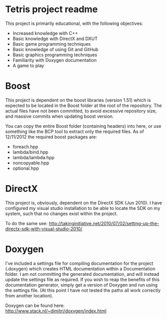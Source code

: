 Tetris project readme
=====================

This project is primarily educational, with the following objectives:
 - Increased knowledge with C++
 - Basic knowledge with DirectX and DXUT
 - Basic game programming techniques
 - Basic knowledge of using Git and GitHub
 - Basic graphics programming techniques
 - Familiarity with Doxygen documentation
 - A game to play

Boost
=====
This project is dependent on the boost libraries (version 1.51) which is expected to be located in
the Boost folder at the root of the repository. The actual files have not been committed, to avoid
excessive repository size, and massive commits when updating boost version.

You can copy the entire Boost folder (containing headers) into here, or use something like the BCP
tool to extract only the required files. As of 12/11/2012 the required boost packages are:
 - foreach.hpp
 - lambda/bind.hpp
 - lambda/lambda.hpp
 - noncopyable.hpp
 - optional.hpp

DirectX
=======
This project is, obviously, dependent on the DirectX SDK (Jun 2010). I have configured my visual
studio installation to be able to locate the SDK on my system, such that no changes exist within
the project.

To do the same see: http://takinginitiative.net/2010/07/02/setting-up-the-directx-sdk-with-visual-studio-2010/

Doxygen
=======
I've included a settings file for compiling documentation for the project (.doxygen) which creates
HTML documentation within a Documentation folder. I am not committing the generated documentation,
and will instead update the settings file as required. If you wish to reap the benefits of this
documentation generator, simply get a version of Doxygen and run using the settings file. (At this
point I have not tested the paths all work correctly from another location).

Doxygen can be found here: http://www.stack.nl/~dimitri/doxygen/index.html